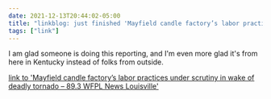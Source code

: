 ```yaml
---
date: 2021-12-13T20:44:02-05:00
title: "linkblog: just finished 'Mayfield candle factory’s labor practices under scrutiny in wake of deadly tornado – 89.3 WFPL News Louisville'"
tags: ["link"]
---
```

I am glad someone is doing this reporting, and I'm even more glad it's from here in Kentucky instead of folks from outside.
 
[link to 'Mayfield candle factory’s labor practices under scrutiny in wake of deadly tornado – 89.3 WFPL News Louisville'](https://wfpl.org/mayfield-candle-factorys-labor-practices-under-scrutiny-in-wake-of-deadly-tornado/)
